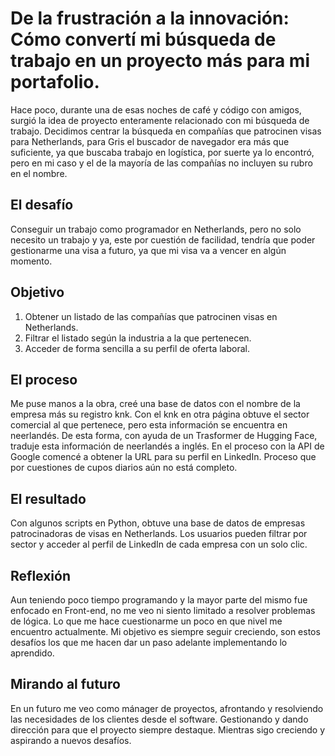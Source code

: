 # De la frustración a la innovación: Cómo convertí mi búsqueda de trabajo en un proyecto más para mi portafolio.

Hace poco, durante una de esas noches de café y código con amigos, surgió la idea de proyecto enteramente relacionado con mi búsqueda de trabajo. Decidimos centrar la búsqueda en compañías que patrocinen visas para Netherlands, para Gris el buscador de navegador era más que suficiente, ya que buscaba trabajo en logística, por suerte ya lo encontró, pero en mi caso y el de la mayoría de las compañías no incluyen su rubro en el nombre.

## El desafío
Conseguir un trabajo como programador en Netherlands, pero no solo necesito un trabajo y ya, este por cuestión de facilidad, tendría que poder gestionarme una visa a futuro, ya que mi visa va a vencer en algún momento.

## Objetivo
1. Obtener un listado de las compañías que patrocinen visas en Netherlands.
2. Filtrar el listado según la industria a la que pertenecen.
3. Acceder de forma sencilla a su perfil de oferta laboral.

## El proceso
Me puse manos a la obra, creé una base de datos con el nombre de la empresa más su registro knk. Con el knk en otra página obtuve el sector comercial al que pertenece, pero esta información se encuentra en neerlandés. De esta forma, con ayuda de un Trasformer de Hugging Face, traduje esta información de neerlandés a inglés. En el proceso con la API de Google comencé a obtener la URL para su perfil en LinkedIn. Proceso que por cuestiones de cupos diarios aún no está completo.

## El resultado
Con algunos scripts en Python, obtuve una base de datos de empresas patrocinadoras de visas en Netherlands. Los usuarios pueden filtrar por sector y acceder al perfil de LinkedIn de cada empresa con un solo clic.

## Reflexión
Aun teniendo poco tiempo programando y la mayor parte del mismo fue enfocado en Front-end, no me veo ni siento limitado a resolver problemas de lógica. Lo que me hace cuestionarme un poco en que nivel me encuentro actualmente. Mi objetivo es siempre seguir creciendo, son estos desafíos los que me hacen dar un paso adelante implementando lo aprendido.

## Mirando al futuro
En un futuro me veo como mánager de proyectos, afrontando y resolviendo las necesidades de los clientes desde el software. Gestionando y dando dirección para que el proyecto siempre destaque. Mientras sigo creciendo y aspirando a nuevos desafíos.
